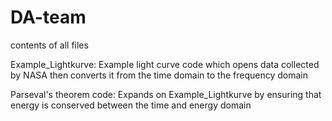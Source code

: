 # DA-team

contents of all files

Example_Lightkurve: Example light curve code which opens data collected by NASA then converts it from the time domain to the frequency domain

Parseval's theorem code: Expands on Example_Lightkurve by ensuring that energy is conserved between the time and energy domain 
